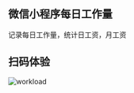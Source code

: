 ## 微信小程序每日工作量

记录每日工作量，统计日工资，月工资

## 扫码体验

![workload](https://image.whyour.cn/others/workload.jpg)
